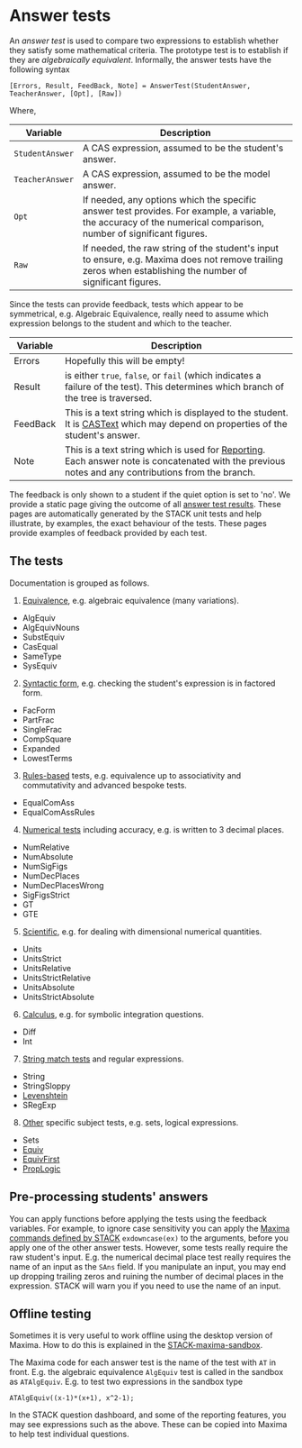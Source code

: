 # Answer tests

An _answer test_ is used to compare two expressions to establish whether they satisfy some mathematical criteria. The
prototype test is to establish if they are _algebraically equivalent_.  Informally, the answer tests have the following syntax

    [Errors, Result, FeedBack, Note] = AnswerTest(StudentAnswer, TeacherAnswer, [Opt], [Raw])

Where,

| Variable        | Description
| --------------- | --------------------------------------------------------------------------------------------------------------------------------------------------------
| `StudentAnswer`   | A CAS expression, assumed to be the student's answer.
| `TeacherAnswer`   | A CAS expression, assumed to be the model answer.
| `Opt`             | If needed, any options which the specific answer test provides. For example, a variable, the accuracy of the numerical comparison, number of significant figures.
| `Raw`             | If needed, the raw string of the student's input to ensure, e.g. Maxima does not remove trailing zeros when establishing the number of significant figures.

Since the tests can provide feedback, tests which appear to be symmetrical, e.g. Algebraic Equivalence, really need to assume which expression belongs to the student and which to the teacher.

| Variable  | Description
| --------- | ------------------------------------------------------------------------------------------------------------------------------------------------------------------
| Errors    | Hopefully this will be empty!
| Result    | is either `true`, `false`, or `fail` (which indicates a failure of the test).  This determines which branch of the tree is traversed.
| FeedBack  | This is a text string which is displayed to the student. It is [CASText](../CASText.md) which may depend on properties of the student's answer.
| Note      | This is a text string which is used for [Reporting](../../Maintaining/Reporting.md). Each answer note is concatenated with the previous notes and any contributions from the branch.

The feedback is only shown to a student if the quiet option is set to 'no'.  We provide a static page giving the outcome of all [answer test results](Results/index.md).  These pages are automatically generated by the STACK unit tests and help illustrate, by examples, the exact behaviour of the tests.  These pages provide examples of feedback provided by each test.

## The tests

Documentation is grouped as follows.

1. [Equivalence](Equivalence.md), e.g. algebraic equivalence (many variations).
  * AlgEquiv
  * AlgEquivNouns
  * SubstEquiv
  * CasEqual
  * SameType
  * SysEquiv
2. [Syntactic form](Form.md), e.g. checking the student's expression is in factored form.
  * FacForm
  * PartFrac
  * SingleFrac
  * CompSquare
  * Expanded
  * LowestTerms
3. [Rules-based](Rule_based.md) tests, e.g. equivalence up to associativity and commutativity and advanced bespoke tests.
  * EqualComAss
  * EqualComAssRules
4. [Numerical tests](Numerical.md) including accuracy, e.g. is written to 3 decimal places.
  * NumRelative
  * NumAbsolute
  * NumSigFigs
  * NumDecPlaces
  * NumDecPlacesWrong
  * SigFigsStrict
  * GT
  * GTE
5. [Scientific](../../Topics/Units.md), e.g. for dealing with dimensional numerical quantities.
  * Units
  * UnitsStrict
  * UnitsRelative
  * UnitsStrictRelative
  * UnitsAbsolute
  * UnitsStrictAbsolute
6. [Calculus](Calculus.md), e.g. for symbolic integration questions.
  * Diff
  * Int
7. [String match tests](String.md) and regular expressions.
  * String
  * StringSloppy
  * [Levenshtein](../../Topics/Levenshtein_distance.md)
  * SRegExp
8. [Other](Other.md) specific subject tests, e.g. sets, logical expressions.
  * Sets
  * [Equiv](../../CAS/Equivalence_reasoning.md)
  * [EquivFirst](../../CAS/Equivalence_reasoning.md)
  * [PropLogic](../../Topics/Propositional_Logic.md)

## Pre-processing students' answers ##

You can apply functions before applying the tests using the feedback variables.  For example, to ignore case sensitivity you can apply the [Maxima commands defined by STACK](../../CAS/Maxima.md#Maxima_commands_defined_by_STACK) `exdowncase(ex)` to the arguments, before you apply one of the other answer tests. However, some tests really require the raw student's input.  E.g. the numerical decimal place test really requires the name of an input as the `SAns` field.  If you manipulate an input, you may end up dropping trailing zeros and ruining the number of decimal places in the expression.  STACK will warn you if you need to use the name of an input.

## Offline testing ##

Sometimes it is very useful to work offline using the desktop version of Maxima.  How to do this is explained in the [STACK-maxima-sandbox](../../CAS/STACK-Maxima_sandbox.md).

The Maxima code for each answer test is the name of the test with `AT` in front.  E.g. the algebraic equivalence `AlgEquiv` test is called in the sandbox as `ATAlgEquiv`.  E.g. to test two expressions in the sandbox type

    ATAlgEquiv((x-1)*(x+1), x^2-1);

In the STACK question dashboard, and some of the reporting features, you may see expressions such as the above.  These can be copied into Maxima to help test individual questions.

